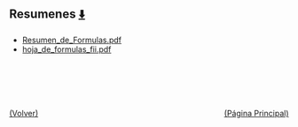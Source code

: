 
<html>
<body>
<h2>Resumenes <a href="https://downgit.github.io/#/home?url=https://github.com/Apuntes-FIUBA/Apuntes-Electronica/tree/main/82 - Física/8202 - Fisica II/Resumenes" style="font-size:20px">  ⬇️ </a></h2>
<ul>
    <li><a href="Resumen_de_Formulas.pdf">Resumen_de_Formulas.pdf</a></li>
    <li><a href="hoja_de_formulas_fii.pdf">hoja_de_formulas_fii.pdf</a></li>
</ul>
</body>
</html>












<br><br><br><br><br><a href="../" style="float: left">(Volver)</a> <a href="https://apuntes-fiuba.github.io/Apuntes-Electronica" style="float: right">(Página Principal)</a>
